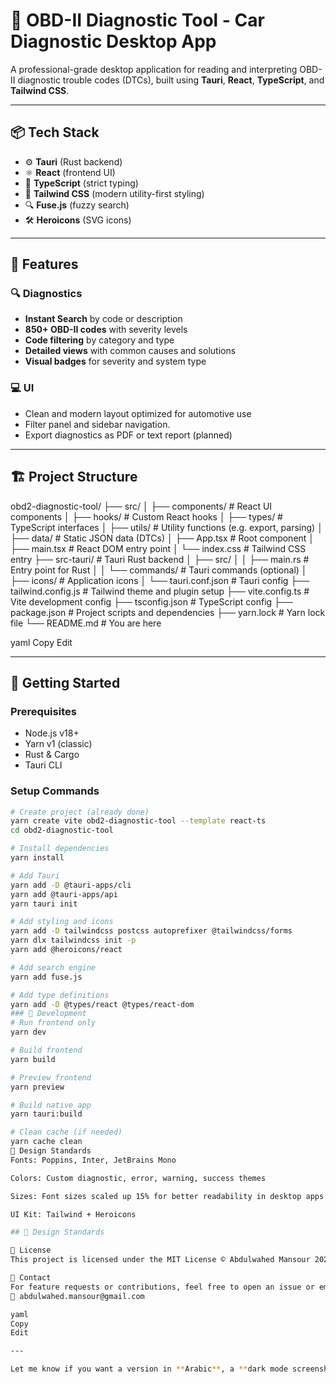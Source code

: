 # 🚗 OBD-II Diagnostic Tool - Car Diagnostic Desktop App

A professional-grade desktop application for reading and interpreting OBD-II diagnostic trouble codes (DTCs), built using **Tauri**, **React**, **TypeScript**, and **Tailwind CSS**.

---

## 📦 Tech Stack

- ⚙️ **Tauri** (Rust backend)
- ⚛️ **React** (frontend UI)
- 🧠 **TypeScript** (strict typing)
- 🎨 **Tailwind CSS** (modern utility-first styling)
- 🔍 **Fuse.js** (fuzzy search)
- 🛠️ **Heroicons** (SVG icons)

---

## 🎯 Features

### 🔍 Diagnostics
- **Instant Search** by code or description
- **850+ OBD-II codes** with severity levels
- **Code filtering** by category and type
- **Detailed views** with common causes and solutions
- **Visual badges** for severity and system type

### 💻 UI
- Clean and modern layout optimized for automotive use
- Filter panel and sidebar navigation.
- Export diagnostics as PDF or text report (planned)

---

## 🏗️ Project Structure

obd2-diagnostic-tool/
├── src/
│ ├── components/ # React UI components
│ ├── hooks/ # Custom React hooks
│ ├── types/ # TypeScript interfaces
│ ├── utils/ # Utility functions (e.g. export, parsing)
│ ├── data/ # Static JSON data (DTCs)
│ ├── App.tsx # Root component
│ ├── main.tsx # React DOM entry point
│ └── index.css # Tailwind CSS entry
├── src-tauri/ # Tauri Rust backend
│ ├── src/
│ │ ├── main.rs # Entry point for Rust
│ │ └── commands/ # Tauri commands (optional)
│ ├── icons/ # Application icons
│ └── tauri.conf.json # Tauri config
├── tailwind.config.js # Tailwind theme and plugin setup
├── vite.config.ts # Vite development config
├── tsconfig.json # TypeScript config
├── package.json # Project scripts and dependencies
├── yarn.lock # Yarn lock file
└── README.md # You are here

yaml
Copy
Edit

---

## 🚀 Getting Started

### Prerequisites

- Node.js v18+
- Yarn v1 (classic)
- Rust & Cargo
- Tauri CLI

### Setup Commands

```bash
# Create project (already done)
yarn create vite obd2-diagnostic-tool --template react-ts
cd obd2-diagnostic-tool

# Install dependencies
yarn install

# Add Tauri
yarn add -D @tauri-apps/cli
yarn add @tauri-apps/api
yarn tauri init

# Add styling and icons
yarn add -D tailwindcss postcss autoprefixer @tailwindcss/forms
yarn dlx tailwindcss init -p
yarn add @heroicons/react

# Add search engine
yarn add fuse.js

# Add type definitions
yarn add -D @types/react @types/react-dom
### 🧪 Development
# Run frontend only
yarn dev

# Build frontend
yarn build

# Preview frontend
yarn preview

# Build native app
yarn tauri:build

# Clean cache (if needed)
yarn cache clean
🎨 Design Standards
Fonts: Poppins, Inter, JetBrains Mono

Colors: Custom diagnostic, error, warning, success themes

Sizes: Font sizes scaled up 15% for better readability in desktop apps

UI Kit: Tailwind + Heroicons

## 🎨 Design Standards

🔐 License
This project is licensed under the MIT License © Abdulwahed Mansour 2025

💬 Contact
For feature requests or contributions, feel free to open an issue or email:
📧 abdulwahed.mansour@gmail.com

yaml
Copy
Edit

---

Let me know if you want a version in **Arabic**, a **dark mode screenshot**, or a **PDF export** of the README.

